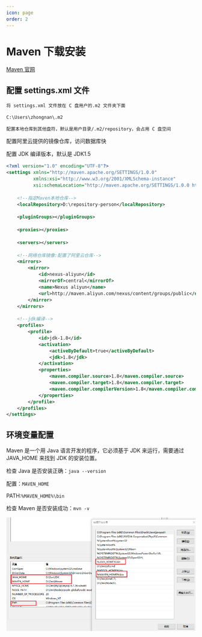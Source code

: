 ```yaml
---
icon: page
order: 2
---
```

# Maven 下载安装

[Maven 官网](https://maven.apache.org/)

## 配置 settings.xml 文件

`将 settings.xml 文件放在 C 盘用户的.m2 文件夹下面`

`C:\Users\zhongnan\.m2`

`配置本地仓库到其他盘符，默认是用户目录/.m2/repository，会占用 C 盘空间`

配置阿里云提供的镜像仓库，访问数据库快

配置 JDK 编译版本，默认是 JDK1.5

```xml
<?xml version="1.0" encoding="UTF-8"?>
<settings xmlns="http://maven.apache.org/SETTINGS/1.0.0"
          xmlns:xsi="http://www.w3.org/2001/XMLSchema-instance"
          xsi:schemaLocation="http://maven.apache.org/SETTINGS/1.0.0 http://maven.apache.org/xsd/settings-1.0.0.xsd">

    <!--指定Maven本地仓库-->
    <localRepository>D:\repository-person</localRepository>

    <pluginGroups></pluginGroups>

    <proxies></proxies>

    <servers></servers>

    <!--网络仓库镜像:配置了阿里云仓库-->
    <mirrors>
        <mirror>
            <id>nexus-aliyun</id>
            <mirrorOf>central</mirrorOf>
            <name>Nexus aliyun</name>
            <url>http://maven.aliyun.com/nexus/content/groups/public</url>
        </mirror>
    </mirrors>

    <!--jdk编译-->
    <profiles>
        <profile>
            <id>jdk-1.8</id>
            <activation>
                <activeByDefault>true</activeByDefault>
                <jdk>1.8</jdk>
            </activation>
            <properties>
                <maven.compiler.source>1.8</maven.compiler.source>
                <maven.compiler.target>1.8</maven.compiler.target>
                <maven.compiler.compilerVersion>1.8</maven.compiler.compilerVersion>
            </properties>
        </profile>
    </profiles>
</settings>
```

## 环境变量配置

Maven 是一个用 Java 语言开发的程序，它必须基于 JDK 来运行，需要通过 JAVA_HOME 来找到 JDK 的安装位置。

检查 Java 是否安装正确：`java --version`

配置：`MAVEN_HOME`

PATH:`%MAVEN_HOME%\bin`

检查 Maven 是否安装成功：`mvn -v`

![image-20230415000345901](./assets/image-20230415000345901.png)
